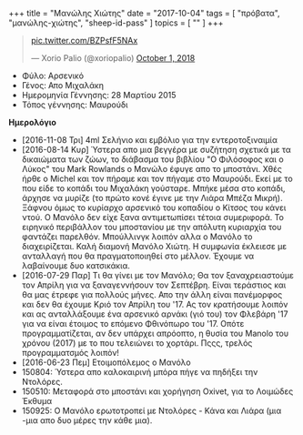 +++
title = "Μανώλης Χιώτης"
date = "2017-10-04"
tags = [ "πρόβατα", "μανώλης-χιώτης", "sheep-id-pass" ]
topics = [ "" ]
+++

<div class="HTML">
<blockquote class="twitter-tweet" data-lang="en"><p lang="und" dir="ltr"><a href="<https://t.co/BZPsfF5NAx>">pic.twitter.com/BZPsfF5NAx</a></p>&mdash; Xorio Palio (@xoriopalio) <a href="<https://twitter.com/xoriopalio/status/1046691859463118848?ref_src=twsrc%5Etfw>">October 1, 2018</a></blockquote> <script async src="<https://platform.twitter.com/widgets.js>" charset="utf-8"></script>

</div>

-   Φύλο: Αρσενικό
-   Γένος: Απο Μιχαλάκη
-   Ημερομηνία Γέννησης: 28 Μαρτίου 2015
-   Τόπος γέννησης: Μαυρούδι

**Ημερολόγιο**

-   <span class="timestamp-wrapper"><span class="timestamp">[2016-11-08 Τρι] </span></span> 4ml Σελήνιο και εμβόλιο για την εντεροτοξιναιμία
-   <span class="timestamp-wrapper"><span class="timestamp">[2016-08-14 Κυρ] </span></span> Ύστερα απο μια βεγγέρα με συζήτηση σχετικά με τα δικαιώματα των ζώων, το διάβασμα του βιβλίου "Ο Φιλόσοφος και ο Λύκος" του Mark Rowlands ο Μανώλο έφυγε απο το μποστάνι. Χθές ήρθε ο Michel και τον πήραμε και τον πήγαμε στο Μαυρούδι. Εκεί με το που είδε το κοπάδι του Μιχαλάκη γούσταρε. Μπήκε μέσα στο κοπάδι, άρχησε να μυρίζε (το πρώτο κονέ έγινε με την Λιάρα Μπέζα Μικρή). Ξάφνου όμως το κυρίαρχο αρσενικό του κοπαδίου ο Κίτσος του κάνει ντού. Ο Μανόλο δεν είχε ξανα αντιμετωπίσει τέτοια συμεριφορά. Το ειρηνικό περιβάλλον του μποστανίου με την απόλυτη κυριαρχία του φαντάζει παρελθόν. Μπούλλινγκ λοιπόν αλλα ο Μανόλο το διαχειρίζεται. Καλή διαμονή Μανόλο Χιώτη. Η συμφωνία έκλειεσε με ανταλλαγή που θα πραγματοποιηθεί στο μέλλον. Έχουμε να λαβαίνουμε δυο κατσικάκια.
-   <span class="timestamp-wrapper"><span class="timestamp">[2016-07-29 Παρ] </span></span> Τι θα γίνει με τον Μανόλο; Θα τον ξαναχρειαστούμε τον Απρίλη για να ξαναγεννήσουν τον Σεπτέβρη. Είναι τεράστιος και θα μας έτρεφε για πολλούς μήνες. Απο την άλλη είναι πανέμορφος και δεν θα έχουμε Κριό τον Απρίλη του '17. Ας τον κρατήσουμε λοιπόν και ας ανταλλάξουμε ένα αρσενικό αρνάκι (γιό του) τον Φλεβάρη '17 για να είναι έτοιμος το επόμενο Φθινόπωρο του '17. Οπότε προγραμματίζεται, αν δεν υπάρχει απρόοπτο, η θυσία του Manolo του χρόνου (2017) με το που τελειώνει το χορτάρι. Πςςς, τρελός προγραμματσμός λοιπόν!
-   <span class="timestamp-wrapper"><span class="timestamp">[2016-06-23 Πεμ] </span></span> Ετοιμοπόλεμος ο Μανόλο
-   150804: Ύστερα απο καλοκαιρινή μπόρα πήγε να πηδήξει την Ντολόρες.
-   150510: Μεταφορά στο μποστάνι και χορήγηση Oxivet, για το Λοιμώδες Έκθυμα
-   150925: O Μανόλο ερωτοτροπεί με Ντολόρες - Κάνα και Λιάρα (μια -μια απο δυο μέρες την κάθε μια).

